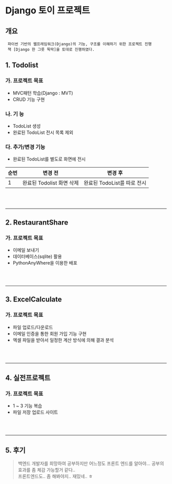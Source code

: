 # Django 토이 프로젝트 

## 개요
~~~
 파이썬 기반의 웹프레임워크(Django)의 기능, 구조를 이해하기 위한 프로젝트 진행
 책 [Django 한 그릇 뚝딱]을 토대로 진행하였다. 
~~~

## 1. Todolist
### 가. 프로젝트 목표
* MVC패턴 학습(Django : MVT)
* CRUD 기능 구현

### 나. 기 능
* TodoList 생성
* 완료된 TodoList 전시 목록 제외

### 다. 추가/변경 기능
* 완료된 TodoList를 별도로 화면에 전시

|순번| 변경 전 | 변경 후 |
|-----|:----------------:|:----------------:|
|1|완료된 Todolist 화면 삭제| 완료된 TodoList를 따로 전시|

<br>
<br>
<hr>

## 2. RestaurantShare
### 가. 프로젝트 목표
* 이메일 보내기
* 데이터베이스(sqlite) 활용
* PythonAnyWhere을 이용한 배포
<br>
<br>
<hr>

## 3. ExcelCalculate
### 가. 프로젝트 목표
* 파일 업로드/다운로드 
* 이메일 인증을 통한 회원 가입 기능 구현
* 엑셀 파일을 받아서 일정한 계산 방식에 의해 결과 분석
<br>
<br>
<hr>

## 4. 실전프로젝트
### 가. 프로젝트 목표
* 1 ~ 3 기능 복습
* 파일 저장 업로드 사이트 
<br>
<br>
<hr>

## 5. 후기
> 백엔드 개발자를 희망하여 공부하지만 어느정도 프론트 엔드를 알아야... 공부의 효과를 좀 체감 가능할거 같다.. 
<br> 프론트엔드도.. 좀 해봐야지.. 재밌네.. ㅎ

